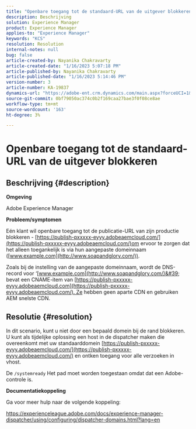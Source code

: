 ```yaml
---
title: "Openbare toegang tot de standaard-URL van de uitgever blokkeren"
description: Beschrijving
solution: Experience Manager
product: Experience Manager
applies-to: "Experience Manager"
keywords: "KCS"
resolution: Resolution
internal-notes: null
bug: false
article-created-by: Nayanika Chakravarty
article-created-date: "1/16/2023 5:07:18 PM"
article-published-by: Nayanika Chakravarty
article-published-date: "1/16/2023 5:14:46 PM"
version-number: 3
article-number: KA-19837
dynamics-url: "https://adobe-ent.crm.dynamics.com/main.aspx?forceUCI=1&pagetype=entityrecord&etn=knowledgearticle&id=ccc74e35-c095-ed11-aad1-6045bd006149"
source-git-commit: 0bf79050ac374c0b2f169caa27bae3f0f08ce8ae
workflow-type: tm+mt
source-wordcount: '163'
ht-degree: 3%

---
```


# Openbare toegang tot de standaard-URL van de uitgever blokkeren

## Beschrijving {#description}


<b>Omgeving</b>

Adobe Experience Manager

<b>Probleem/symptomen</b>

Eén klant wil openbare toegang tot de publicatie-URL van zijn productie blokkeren - [https://publish-pxxxxx-eyyy.adobeaemcloud.com/](https://publish-pxxxxx-eyyy.adobeaemcloud.com/)om ervoor te zorgen dat het alleen toegankelijk is via hun aangepaste domeinnaam ([www.example.com](http://www.soapandglory.com/)).

Zoals bij de instelling van de aangepaste domeinnaam, wordt de DNS-record voor ‘[www.example.com](http://www.soapandglory.com/)&#39; bevat een CNAME-item van [https://publish-pxxxxx-eyyy.adobeaemcloud.com](https://publish-pxxxxx-eyyy.adobeaemcloud.com/). Ze hebben geen aparte CDN en gebruiken AEM snelste CDN.


## Resolutie {#resolution}


In dit scenario, kunt u niet door een bepaald domein bij de rand blokkeren. U kunt als tijdelijke oplossing een host in de dispatcher maken die overeenkomt met uw standaarddomein [https://publish-pxxxxx-eyyy.adobeaemcloud.com/](https://publish-pxxxxx-eyyy.adobeaemcloud.com/) en ontken toegang voor alle verzoeken in vhost.

De `/systemready` Het pad moet worden toegestaan omdat dat een Adobe-controle is.

<b>Documentatiekoppeling</b>

Ga voor meer hulp naar de volgende koppeling:

https://experienceleague.adobe.com/docs/experience-manager-dispatcher/using/configuring/dispatcher-domains.html?lang=en
